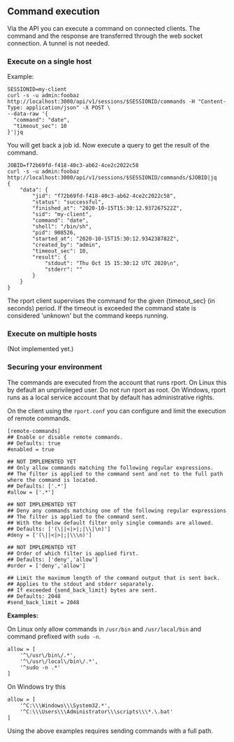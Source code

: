 ## Command execution
Via the API you can execute a command on connected clients. 
The command and the response are transferred through the web socket connection. A tunnel is not needed.
### Execute on a single host
Example:
```
SESSIONID=my-client
curl -s -u admin:foobaz http://localhost:3000/api/v1/sessions/$SESSIONID/commands -H "Content-Type: application/json" -X POST \
--data-raw '{
  "command": "date",
  "timeout_sec": 10
}'|jq
```
You will get back a job id.
Now execute a query to get the result of the command.

```
JOBID=f72b69fd-f418-40c3-ab62-4ce2c2022c58
curl -s -u admin:foobaz http://localhost:3000/api/v1/sessions/$SESSIONID/commands/$JOBID|jq
{
    "data": {
        "jid": "f72b69fd-f418-40c3-ab62-4ce2c2022c58",
        "status": "successful",
        "finished_at": "2020-10-15T15:30:12.937267522Z",
        "sid": "my-client",
        "command": "date",
        "shell": "/bin/sh",
        "pid": 908526,
        "started_at": "2020-10-15T15:30:12.934238782Z",
        "created_by": "admin",
        "timeout_sec": 10,
        "result": {
            "stdout": "Thu Oct 15 15:30:12 UTC 2020\n",
            "stderr": ""
        }
    }
}
```

The rport client supervises the command for the given {timeout_sec} (in seconds) period. If the timeout is exceeded the command state is considered 'unknown' but the command keeps running. 



### Execute on multiple hosts
(Not implemented yet.)

### Securing your environment
The commands are executed from the account that runs rport.
On Linux this by default an unprivileged user. Do not run rport as root.
On Windows, rport runs as a local service account that by default has administrative rights.

On the client using the `rport.conf` you can configure and limit the execution of remote commands.
```
[remote-commands]
## Enable or disable remote commands.
## Defaults: true
#enabled = true

## NOT IMPLEMENTED YET
## Only allow commands matching the following regular expressions.
## The filter is applied to the command sent and not to the full path where the command is located.
## Defaults: ['.*']
#allow = ['.*']

## NOT IMPLEMENTED YET
## Deny any commands matching one of the following regular expressions
## The filter is applied to the command sent.
## With the below default filter only single commands are allowed.
## Defaults: ['(\||<|>|;|\\|\n)']
#deny = ['(\||<|>|;|\\\n)']

## NOT IMPLEMENTED YET
## Order of which filter is applied first.
## Defaults: ['deny','allow']
#order = ['deny','allow']

## Limit the maximum length of the command output that is sent back.
## Applies to the stdout and stderr separately.
## If exceeded {send_back_limit} bytes are sent.
## Defaults: 2048
#send_back_limit = 2048
```

**Examples:**

On Linux only allow commands in `/usr/bin` and `/usr/local/bin` and command prefixed with `sudo -n`.
```
allow = [
    '^\/usr\/bin\/.*',
    '^\/usr\/local\/bin\/.*',
    '^sudo -n .*'
]
```

On Windows try this
```
allow = [
    '^C:\\\Windows\\\System32.*',
    '^C:\\\Users\\\Administrator\\\scripts\\\*.\.bat'
]
```
Using the above examples requires sending commands with a full path. 